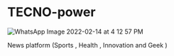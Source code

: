 # TECNO-power

![WhatsApp Image 2022-02-14 at 4 12 57 PM](https://user-images.githubusercontent.com/100222226/162337758-cc91c8e1-7f45-4079-9189-09206e75b0f3.jpeg)

News platform (Sports , Health , Innovation and Geek ) 
